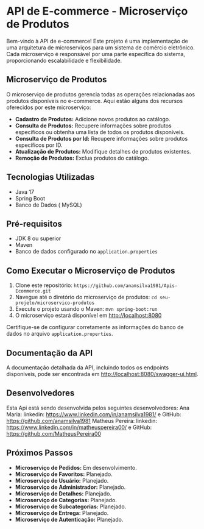 # API de E-commerce - Microserviço de Produtos

Bem-vindo à API de e-commerce! Este projeto é uma implementação de uma arquitetura de microserviços para um sistema de comércio eletrônico. Cada microserviço é responsável por uma parte específica do sistema, proporcionando escalabilidade e flexibilidade.

## Microserviço de Produtos

O microserviço de produtos gerencia todas as operações relacionadas aos produtos disponíveis no e-commerce. Aqui estão alguns dos recursos oferecidos por este microserviço:

- **Cadastro de Produtos:** Adicione novos produtos ao catálogo.
- **Consulta de Produtos:** Recupere informações sobre produtos específicos ou obtenha uma lista de todos os produtos disponíveis.
- **Consulta de Produtos por Id:** Recupere informações sobre produtos específicos por ID.
- **Atualização de Produtos:** Modifique detalhes de produtos existentes.
- **Remoção de Produtos:** Exclua produtos do catálogo.

## Tecnologias Utilizadas

- Java 17
- Spring Boot
- Banco de Dados ( MySQL)

## Pré-requisitos

- JDK 8 ou superior
- Maven
- Banco de dados configurado no `application.properties`

## Como Executar o Microserviço de Produtos

1. Clone este repositório: `https://github.com/anamsilva1981/Apis-Ecommerce.git`
2. Navegue até o diretório do microserviço de produtos: `cd seu-projeto/microservico-produtos`
3. Execute o projeto usando o Maven: `mvn spring-boot:run`
4. O microserviço estará disponível em [http://localhost:8080](http://localhost:8080)

Certifique-se de configurar corretamente as informações do banco de dados no arquivo `application.properties`.

## Documentação da API

A documentação detalhada da API, incluindo todos os endpoints disponíveis, pode ser encontrada em [http://localhost:8080/swagger-ui.html](http://localhost:8080/swagger-ui.html).

## Desenvolvedores

Esta Api está sendo desenvolvida pelos seguintes desenvolvedores: 
Ana Maria: linkedin: https://www.linkedin.com/in/anamsilva1981/ e GitHub: https://github.com/anamsilva1981
Matheus Pereira: linkedin: https://www.linkedin.com/in/matheuspereira00/ e GitHub: https://github.com/MatheusPereira00

## Próximos Passos

- **Microserviço de Pedidos:** Em desenvolvimento.
- **Microserviço de Favoritos:** Planejado.
- **Microserviço de Usuário:** Planejado.
- **Microserviço de Administrador:** Planejado.
- **Microserviço de Detalhes:** Planejado.
- **Microserviço de Categorias:** Planejado.
- **Microserviço de Subcategorias:** Planejado.
- **Microserviço de Entrega:** Planejado.
- **Microserviço de Autenticação:** Planejado.

